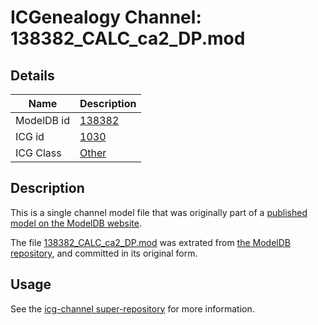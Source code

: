 # ICGenealogy Channel: 138382\_CALC\_ca2\_DP.mod

## Details

Name | Description
---- | -----------
ModelDB id | [138382](http://senselab.med.yale.edu/ModelDB/ShowModel.cshtml?model=138382)
ICG id | [1030](http://icg.neurotheory.ox.ac.uk/channels/other/1030)
ICG Class | [Other](http://icg.neurotheory.ox.ac.uk/channels/other)

## Description

This is a single channel model file that was originally part of a [published model on the ModelDB website](http://senselab.med.yale.edu/mModelDB/ShowModel.cshtml?model=138382).

The file [138382\_CALC\_ca2\_DP.mod](138382_CALC_ca2_DP.mod) was extrated from [the ModelDB repository](http://senselab.med.yale.edu/ModelDB/ShowModel.cshtml?model=138382), and committed in its original form.

## Usage

See the [icg-channel super-repository](https://github.com/icgenealogy/icg-channels) for more information.